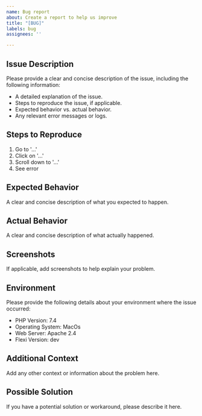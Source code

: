 ```yaml
---
name: Bug report
about: Create a report to help us improve
title: "[BUG]"
labels: bug
assignees: ''

---
```


## Issue Description

Please provide a clear and concise description of the issue, including the following information:

- A detailed explanation of the issue.
- Steps to reproduce the issue, if applicable.
- Expected behavior vs. actual behavior.
- Any relevant error messages or logs.

## Steps to Reproduce

1. Go to '...'
2. Click on '...'
3. Scroll down to '...'
4. See error

## Expected Behavior

A clear and concise description of what you expected to happen.

## Actual Behavior

A clear and concise description of what actually happened.

## Screenshots

If applicable, add screenshots to help explain your problem.

## Environment

Please provide the following details about your environment where the issue occurred:

- PHP Version: 7.4
- Operating System: MacOs
- Web Server: Apache 2.4
- Flexi Version: dev

## Additional Context

Add any other context or information about the problem here.

## Possible Solution

If you have a potential solution or workaround, please describe it here.
